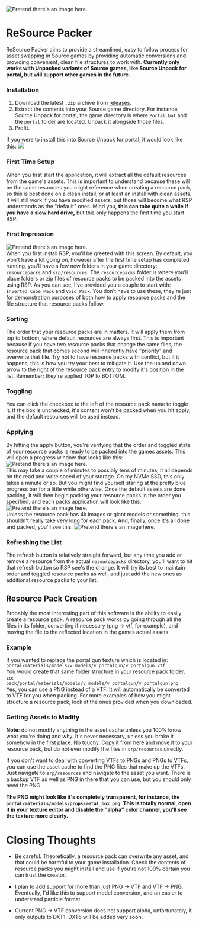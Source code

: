 ![Pretend there's an image here.](assets/icon.png) 
# ReSource Packer
ReSource Packer aims to provide a streamlined, easy to follow process for asset swapping in Source games by providing automatic conversions and providing convenient, clean file structures to work with. **Currently only works with Unpacked variants of Source games, like Source Unpack for portal, but will support other games in the future.**

### Installation
1. Download the latest `.zip` archive from [releases](https://github.com/ChrisUMB/source-resource-packer/releases).
2. Extract the contents into your Source game directory. For instance, Source Unpack for portal, the game directory is where `Portal.bat` and the `portal` folder are located. Unpack it alongside those files.
3. Profit.  

If you were to install this into Source Unpack for portal, it would look like this:
![](assets/install.png)

### First Time Setup
When you first start the application, it will extract all the default resources from the game's assets. This is important to understand because these will be the same resources you might reference when creating a resource pack, so this is best done on a clean install, or at least an install with clean assets. It will still work if you have modified assets, but those will become what RSP understands as the "default" ones. Mind you, **this can take quite a while if you have a slow hard drive,** but this only happens the first time you start RSP.

### First Impression
![Pretend there's an image here.](assets/first-impression.png)  
When you first install RSP, you'll be greeted with this screen. By default, you won't have a lot going on, however after the first time setup has completed running, you'll have a few new folders in your game directory: `resourcepacks` and `srp/resources`. The `resourcepacks` folder is where you'll place folders or zip files of resource packs to be packed into the assets using RSP. As you can see, I've provided you a couple to start with: `Inverted Cube Pack` and `Void Pack`. You don't have to use these, they're just for demonstration purposes of both how to apply resource packs and the file structure that resource packs follow.

### Sorting
The order that your resource packs are in matters. It will apply them from top to bottom, where default resources are always first. This is important because if you have two resource packs that change the same files, the resource pack that comes second will inherently have "priority" and overwrite that file. Try not to have resource packs with conflict, but if it happens, this is how you try your best to mitigate it. Use the up and down arrow to the right of the resource pack entry to modify it's position in the list. Remember; they're applied TOP to BOTTOM.

### Toggling
You can click the checkbox to the left of the resource pack name to toggle it. If the box is unchecked, it's content won't be packed when you hit apply, and the default resources will be used instead.

### Applying
By hitting the apply button, you're verifying that the order and toggled state of your resource packs is ready to be packed into the games assets. This will open a progress window that looks like this:
![Pretend there's an image here.](assets/packing-defaults.png)  
This may take a couple of minutes to possibly tens of minutes, it all depends on the read and write speed of your storage. On my NVMe SSD, this only takes a minute or so. But you might find yourself staring at the pretty blue progress bar for a little while otherwise. Once the default assets are done packing, it will then begin packing your resource packs in the order you specified,  and each packs application will look like this:
![Pretend there's an image here.](assets/packing-pack.png)  
Unless the resource pack has 4k images or giant models or something, this shouldn't really take very long for each pack. And, finally, once it's all done and packed, you'll see this:
![Pretend there's an image here.](assets/packing-finished.png)

### Refreshing the List
The refresh button is relatively straight forward, but any time you add or remove a resource from the actual `resourcepacks` directory, you'll want to hit that refresh button so RSP see's the change. It will try its best to maintain order and toggled resource packs as well, and just add the new ones as additional resource packs to your list.

## Resource Pack Creation

Probably the most interesting part of this software is the ability to easily create a resource pack. A resource pack works by going through all the files in its folder, converting if necessary (png -> vtf, for example), and moving the file to the reflected location in the games actual assets.

### Example
If you wanted to replace the portal gun texture which is located in:  
`portal/materials/models/v_models/v_portalgun/v_portalgun.vtf`  
You would create that same folder structure in your resource pack folder, so:  
`pack/portal/materials/models/v_models/v_portalgun/v_portalgun.png`  
Yes, you can use a PNG instead of a VTF. It will automatically be converted to VTF for you when packing. For more examples of how you might structure a resource pack, look at the ones provided when you downloaded.

### Getting Assets to Modify
**Note**: do not modify anything in the asset cache unless you 100% know what you're doing and why. It's never necessary, unless you broke it somehow in the first place. No touchy. Copy it from here and move it to your resource pack, but do not ever modify the files in `srp/resources` directly.  

If you don't want to deal with converting VTFs to PNGs and PNGs to VTFs, you can use the asset cache to find the PNG files that make up the VTFs. Just navigate to `srp/resources` and navigate to the asset you want. There is a backup VTF as well as PNG in there that you can use, but you should only need the PNG.  

**The PNG might look like it's completely transparent, for instance, the `portal/materials/models/props/metal_box.png`. This is totally normal, open it in your texture editor and disable the "alpha" color channel, you'll see the texture more clearly.**

# Closing Thoughts

 - Be careful. Theoretically, a resource pack can overwrite any asset, and that could be harmful to your game installation. Check the contents of resource packs you might install and use if you're not 100% certain you can trust the creator.  


 - I plan to add support for more than just PNG -> VTF and VTF -> PNG. Eventually, I'd like this to support model conversion, and an easier to understand particle format.

 - Current PNG -> VTF conversion does not support alpha, unfortunately, it only outputs to DXT1. DXT5 will be added very soon.